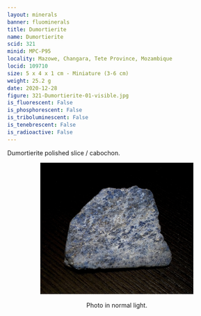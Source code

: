 ```yaml
---
layout: minerals
banner: fluominerals
title: Dumortierite
name: Dumortierite
scid: 321
minid: MPC-P95
locality: Mazowe, Changara, Tete Province, Mozambique
locid: 109710
size: 5 x 4 x 1 cm - Miniature (3-6 cm)
weight: 25.2 g
date: 2020-12-28
figure: 321-Dumortierite-01-visible.jpg
is_fluorescent: False
is_phosphorescent: False
is_triboluminescent: False
is_tenebrescent: False
is_radioactive: False
---
```

Dumortierite polished slice / cabochon.

<figure style='text-align:center;margin:0 auto;width:100%'><img width='70%' src='/img/minerals/321-Dumortierite-01-visible.jpg'><figcaption style='padding:1em 0 2em'>Photo in normal light.</figcaption></figure>
